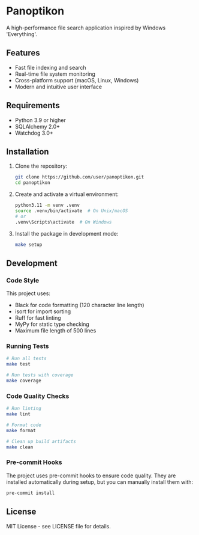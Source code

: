 # Panoptikon

A high-performance file search application inspired by Windows 'Everything'.

## Features

- Fast file indexing and search
- Real-time file system monitoring
- Cross-platform support (macOS, Linux, Windows)
- Modern and intuitive user interface

## Requirements

- Python 3.9 or higher
- SQLAlchemy 2.0+
- Watchdog 3.0+

## Installation

1. Clone the repository:
   ```bash
   git clone https://github.com/user/panoptikon.git
   cd panoptikon
   ```

2. Create and activate a virtual environment:
   ```bash
   python3.11 -m venv .venv
   source .venv/bin/activate  # On Unix/macOS
   # or
   .venv\Scripts\activate  # On Windows
   ```

3. Install the package in development mode:
   ```bash
   make setup
   ```

## Development

### Code Style

This project uses:
- Black for code formatting (120 character line length)
- isort for import sorting
- Ruff for fast linting
- MyPy for static type checking
- Maximum file length of 500 lines

### Running Tests

```bash
# Run all tests
make test

# Run tests with coverage
make coverage
```

### Code Quality Checks

```bash
# Run linting
make lint

# Format code
make format

# Clean up build artifacts
make clean
```

### Pre-commit Hooks

The project uses pre-commit hooks to ensure code quality. They are installed automatically during setup, but you can manually install them with:

```bash
pre-commit install
```

## License

MIT License - see LICENSE file for details. 
